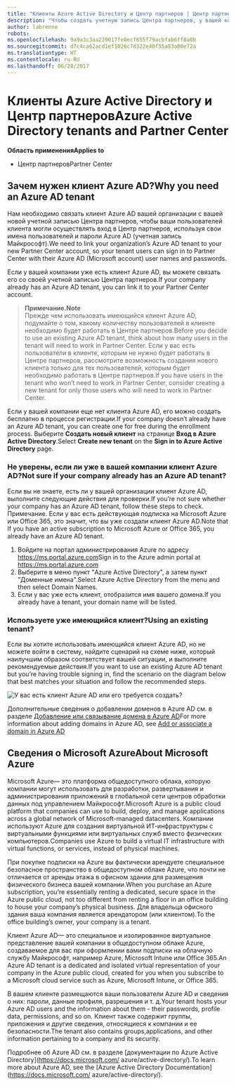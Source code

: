 ```yaml
---
title: "Клиенты Azure Active Directory и Центр партнеров | Центр партнеров"
description: "Чтобы создать учетную запись Центра партнеров, у вашей компании должен быть клиент Azure Active Directory (Azure AD). Azure AD— это облачная служба каталогов Майкрософт, обеспечивающая управление удостоверениями."
author: labrenne
robots: 
ms.openlocfilehash: 9a9a3c3aa239017fe8ecf655f79acbfab6ff8a0b
ms.sourcegitcommit: d7c4ca62acd1ef1026c7d322e40f55a83a80e72a
ms.translationtype: HT
ms.contentlocale: ru-RU
ms.lasthandoff: 06/28/2017
---
```

# <a name="azure-active-directory-tenants-and-partner-center"></a><span data-ttu-id="45df5-104">Клиенты Azure Active Directory и Центр партнеров</span><span class="sxs-lookup"><span data-stu-id="45df5-104">Azure Active Directory tenants and Partner Center</span></span>  

**<span data-ttu-id="45df5-105">Область применения</span><span class="sxs-lookup"><span data-stu-id="45df5-105">Applies to</span></span>**

-  <span data-ttu-id="45df5-106">Центр партнеров</span><span class="sxs-lookup"><span data-stu-id="45df5-106">Partner Center</span></span>

## <a name="why-you-need-an-azure-ad-tenant"></a><span data-ttu-id="45df5-107">Зачем нужен клиент Azure AD?</span><span class="sxs-lookup"><span data-stu-id="45df5-107">Why you need an Azure AD tenant</span></span>

<span data-ttu-id="45df5-108">Нам необходимо связать клиент Azure AD вашей организации с вашей новой учетной записью Центра партнеров, чтобы ваши пользователей клиента могли осуществлять вход в Центр партнеров, используя свои имена пользователей и пароли Azure AD (учетная запись Майкрософт).</span><span class="sxs-lookup"><span data-stu-id="45df5-108">We need to link your organization’s Azure AD tenant to your new Partner Center account, so your tenant users can sign in to Partner Center with their Azure AD (Microsoft account) user names and passwords.</span></span>

<span data-ttu-id="45df5-109">Если у вашей компании уже есть клиент Azure AD, вы можете связать его со своей учетной записью Центра партнеров.</span><span class="sxs-lookup"><span data-stu-id="45df5-109">If your company already has an Azure AD tenant, you can link it to your Partner Center account.</span></span> 

>**<span data-ttu-id="45df5-110">Примечание.</span><span class="sxs-lookup"><span data-stu-id="45df5-110">Note</span></span>**<br> <span data-ttu-id="45df5-111">Прежде чем использовать имеющийся клиент Azure AD, подумайте о том, какому количеству пользователей в клиенте необходимо будет работать в Центре партнеров.</span><span class="sxs-lookup"><span data-stu-id="45df5-111">Before you decide to use an existing Azure AD tenant, think about how many users in the tenant will need to work in Partner Center.</span></span> <span data-ttu-id="45df5-112">Если у вас есть пользователи в клиенте, которым не нужно будет работать в Центре партнеров, рассмотрите возможность создания нового клиента только для тех пользователей, которым будет необходимо работать в Центре партнеров.</span><span class="sxs-lookup"><span data-stu-id="45df5-112">If you have users in the tenant who won’t need to work in Partner Center, consider creating a new tenant for only those users who will need to work in Partner Center.</span></span>

<span data-ttu-id="45df5-113">Если у вашей компании еще нет клиента Azure AD, его можно создать бесплатно в процессе регистрации.</span><span class="sxs-lookup"><span data-stu-id="45df5-113">If your company doesn’t already have an Azure AD tenant, you can create one for free during the enrollment process.</span></span> <span data-ttu-id="45df5-114">Выберите **Создать новый клиент** на странице **Вход в Azure Active Directory**.</span><span class="sxs-lookup"><span data-stu-id="45df5-114">Select **Create new tenant** on the **Sign in to Azure Active Directory** page.</span></span> 

### <a name="not-sure-if-your-company-already-has-an-azure-ad-tenant"></a><span data-ttu-id="45df5-115">Не уверены, если ли уже в вашей компании клиент Azure AD?</span><span class="sxs-lookup"><span data-stu-id="45df5-115">Not sure if your company already has an Azure AD tenant?</span></span>

<span data-ttu-id="45df5-116">Если вы не знаете, есть ли у вашей организации клиент Azure AD, выполните следующие действия для проверки.</span><span class="sxs-lookup"><span data-stu-id="45df5-116">If you’re not sure whether your company has an Azure AD tenant, follow these steps to check.</span></span> <span data-ttu-id="45df5-117">Примечание. Если у вас есть действующая подписка на Microsoft Azure или Office 365, это значит, что вы уже создали клиент Azure AD.</span><span class="sxs-lookup"><span data-stu-id="45df5-117">Note that If you have an active subscription to Microsoft Azure or Office 365, you already have an Azure AD tenant.</span></span>
1.  <span data-ttu-id="45df5-118">Войдите на портал администрирования Azure по адресу https://ms.portal.azure.com</span><span class="sxs-lookup"><span data-stu-id="45df5-118">Sign in to the Azure admin portal at https://ms.portal.azure.com</span></span>
2.  <span data-ttu-id="45df5-119">Выберите в меню пункт "Azure Active Directory", а затем пункт "Доменные имена".</span><span class="sxs-lookup"><span data-stu-id="45df5-119">Select Azure Active Directory from the menu and then select Domain Names.</span></span>
3.  <span data-ttu-id="45df5-120">Если у вас уже есть клиент, отобразится имя вашего домена.</span><span class="sxs-lookup"><span data-stu-id="45df5-120">If you already have a tenant, your domain name will be listed.</span></span>

### <a name="using-an-existing-tenant"></a><span data-ttu-id="45df5-121">Используете уже имеющийся клиент?</span><span class="sxs-lookup"><span data-stu-id="45df5-121">Using an existing tenant?</span></span>

<span data-ttu-id="45df5-122">Если вы хотите использовать имеющийся клиент Azure AD, но не можете войти в систему, найдите сценарий на схеме ниже, который наилучшим образом соответствует вашей ситуации, и выполните рекомендуемые действия.</span><span class="sxs-lookup"><span data-stu-id="45df5-122">If you want to use an existing Azure AD tenant but you’re having trouble signing in, find the scenario on the diagram below that best matches your situation and follow the recommended steps.</span></span> 

![У вас есть клиент Azure AD или его требуется создать?](images/onboardingAADFlow.png)

<span data-ttu-id="45df5-124">Дополнительные сведения о добавлении доменов в Azure AD см. в разделе [Добавление или связывание домена в Azure AD](https://docs.microsoft.com/azure/active-directory/active-directory-add-domain)</span><span class="sxs-lookup"><span data-stu-id="45df5-124">For more information about adding domains in Azure AD, see [Add or associate a domain in Azure AD](https://docs.microsoft.com/azure/active-directory/active-directory-add-domain)</span></span>

## <a name="about-microsoft-azure"></a><span data-ttu-id="45df5-125">Сведения о Microsoft Azure</span><span class="sxs-lookup"><span data-stu-id="45df5-125">About Microsoft Azure</span></span>

<span data-ttu-id="45df5-126">Microsoft Azure— это платформа общедоступного облака, которую компании могут использовать для разработки, развертывания и администрирования приложений в глобальной сети центров обработки данных под управлением Майкрософт.</span><span class="sxs-lookup"><span data-stu-id="45df5-126">Microsoft Azure is a public cloud platform that companies can use to build, deploy, and manage applications across a global network of Microsoft-managed datacenters.</span></span> <span data-ttu-id="45df5-127">Компании используют Azure для создания виртуальной ИТ-инфраструктуры с виртуальными функциями или виртуальных служб вместо физических компьютеров.</span><span class="sxs-lookup"><span data-stu-id="45df5-127">Companies use Azure to build a virtual IT infrastructure with virtual functions, or services, instead of physical machines.</span></span> 

<span data-ttu-id="45df5-128">При покупке подписки на Azure вы фактически арендуете специальное безопасное пространство в общедоступном облаке Azure, что почти не отличается от аренды этажа в офисном здании для размещения физического бизнеса вашей компании.</span><span class="sxs-lookup"><span data-stu-id="45df5-128">When you purchase an Azure subscription, you’re essentially renting a dedicated, secure space in the Azure public cloud, not too different from renting a floor in an office building to house your company’s physical business.</span></span> <span data-ttu-id="45df5-129">Для владельца офисного здания ваша компания является арендатором (или клиентом).</span><span class="sxs-lookup"><span data-stu-id="45df5-129">To the office building’s owner, your company is a tenant.</span></span> 

<span data-ttu-id="45df5-130">Клиент Azure AD— это специальное и изолированное виртуальное представление вашей компании в общедоступном облаке Azure, создаваемое для вас при оформлении вами подписки на облачную службу Майкрософт, например Azure, Microsoft Intune или Office 365.</span><span class="sxs-lookup"><span data-stu-id="45df5-130">An Azure AD tenant is a dedicated and isolated virtual representation of your company in the Azure public cloud, created for you when you subscribe to a Microsoft cloud service such as Azure, Microsoft Intune, or Office 365.</span></span> 

<span data-ttu-id="45df5-131">В вашем клиенте размещаются ваши пользователи Azure AD и сведения о них: пароли, данные профиля, разрешения и т. д.</span><span class="sxs-lookup"><span data-stu-id="45df5-131">Your tenant hosts your Azure AD users and the information about them - their passwords, profile data, permissions, and so on.</span></span> <span data-ttu-id="45df5-132">Клиент также содержит группы, приложения и другие сведения, относящиеся к компании и ее безопасности.</span><span class="sxs-lookup"><span data-stu-id="45df5-132">The tenant also contains groups,applications, and other information pertaining to a company and its security.</span></span> 

<span data-ttu-id="45df5-133">Подробнее об Azure AD см. в разделе [документации по Azure Active Directory](https://docs.microsoft.com/ azure/active-directory/).</span><span class="sxs-lookup"><span data-stu-id="45df5-133">To learn more about Azure AD, see the [Azure Active Directory Documentation](https://docs.microsoft.com/ azure/active-directory/).</span></span> 